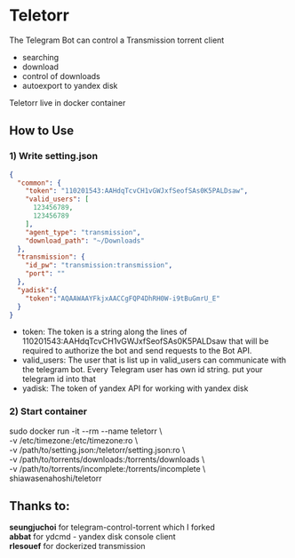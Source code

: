 # Teletorr
The Telegram Bot can control a Transmission torrent client
- searching
- download
- control of downloads
- autoexport to yandex disk

Teletorr live in docker container

## How to Use
### 1) Write setting.json
```json
{
  "common": {
    "token": "110201543:AAHdqTcvCH1vGWJxfSeofSAs0K5PALDsaw",
    "valid_users": [
      123456789,
      123456789
    ],
    "agent_type": "transmission",
    "download_path": "~/Downloads"
  },
  "transmission": {
    "id_pw": "transmission:transmission",
    "port": ""
  },
  "yadisk":{
    "token":"AQAAWAAYFkjxAACCgFQP4DhRH0W-i9tBuGmrU_E"
  }
}
```
* token: The token is a string along the lines of 110201543:AAHdqTcvCH1vGWJxfSeofSAs0K5PALDsaw that will be required to authorize the bot and send requests to the Bot API.
* valid_users: The user that is list up in valid_users can communicate with the telegram bot.
Every Telegram user has own id string. put your telegram id into that
* yadisk: The token of yandex API for working with yandex disk

### 2) Start container
sudo docker run -it --rm --name teletorr \\\
-v /etc/timezone:/etc/timezone:ro \\\
-v /path/to/setting.json:/teletorr/setting.json:ro \\\
-v /path/to/torrents/downloads:/torrents/downloads \\\
-v /path/to/torrents/incomplete:/torrents/incomplete \\\
shiawasenahoshi/teletorr

## Thanks to:
**seungjuchoi** for telegram-control-torrent which I forked\
**abbat** for ydcmd - yandex disk console client\
**rlesouef** for dockerized transmission
